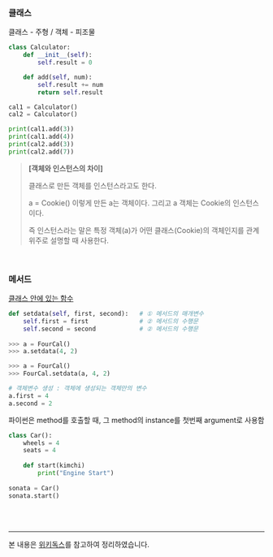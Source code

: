 ### 클래스

클래스 - 주형 / 객체 - 피조물

```python
class Calculator:
    def __init__(self):
        self.result = 0

    def add(self, num):
        self.result += num
        return self.result

cal1 = Calculator()
cal2 = Calculator()

print(cal1.add(3))
print(cal1.add(4))
print(cal2.add(3))
print(cal2.add(7))
```

>**[객체와 인스턴스의 차이]**
>
>클래스로 만든 객체를 인스턴스라고도 한다. 
>
>a = Cookie() 이렇게 만든 a는 객체이다. 그리고 a 객체는 Cookie의 인스턴스이다.
>
>즉 인스턴스라는 말은 특정 객체(a)가 어떤 클래스(Cookie)의 객체인지를 관계 위주로 설명할 때 사용한다. 

<br>

### 메서드

[클래스 안에 있는 함수](https://www.tutorialspoint.com/difference-between-method-and-function-in-python)

```python
def setdata(self, first, second):   # ① 메서드의 매개변수
    self.first = first              # ② 메서드의 수행문
    self.second = second            # ② 메서드의 수행문
    
>>> a = FourCal()
>>> a.setdata(4, 2)

>>> a = FourCal()
>>> FourCal.setdata(a, 4, 2)

# 객체변수 생성 : 객체에 생성되는 객체만의 변수
a.first = 4
a.second = 2
```

파이썬은 method를 호출할 때, 그 method의 instance를 첫번째 argument로 사용함

```python
class Car():
    wheels = 4
    seats = 4
    
	def start(kimchi)
    	print("Engine Start")
        
sonata = Car()
sonata.start()
```

<br>

<br>

---

본 내용은 [위키독스](https://wikidocs.net/28)를 참고하여 정리하였습니다.
